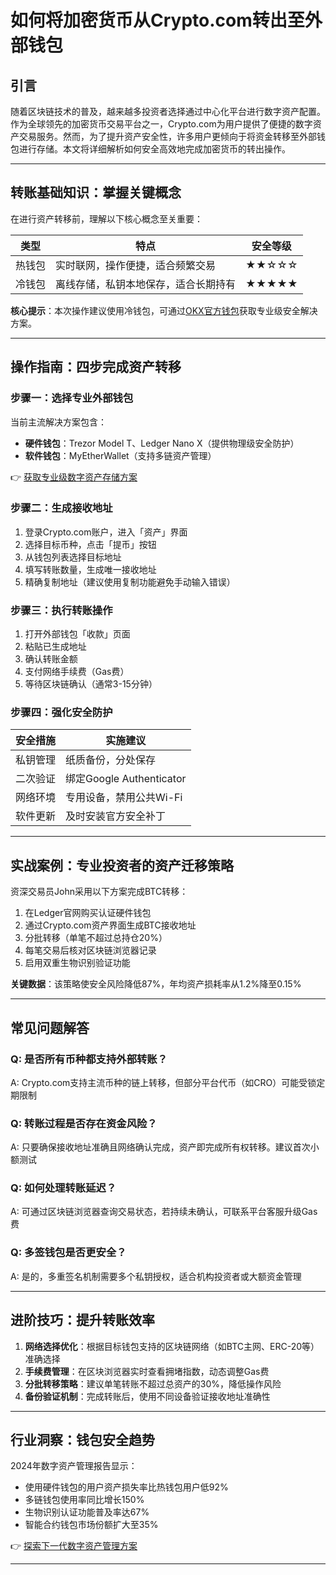 # 如何将加密货币从Crypto.com转出至外部钱包

## 引言

随着区块链技术的普及，越来越多投资者选择通过中心化平台进行数字资产配置。作为全球领先的加密货币交易平台之一，Crypto.com为用户提供了便捷的数字资产交易服务。然而，为了提升资产安全性，许多用户更倾向于将资金转移至外部钱包进行存储。本文将详细解析如何安全高效地完成加密货币的转出操作。

---

## 转账基础知识：掌握关键概念

在进行资产转移前，理解以下核心概念至关重要：

| 类型       | 特点                                                                 | 安全等级 |
|------------|----------------------------------------------------------------------|----------|
| 热钱包     | 实时联网，操作便捷，适合频繁交易                                     | ★★☆☆☆    |
| 冷钱包     | 离线存储，私钥本地保存，适合长期持有                                 | ★★★★★    |

**核心提示**：本次操作建议使用冷钱包，可通过[OKX官方钱包](https://bit.ly/okx_welcome)获取专业级安全解决方案。

---

## 操作指南：四步完成资产转移

### 步骤一：选择专业外部钱包

当前主流解决方案包含：
- **硬件钱包**：Trezor Model T、Ledger Nano X（提供物理级安全防护）
- **软件钱包**：MyEtherWallet（支持多链资产管理）

👉 [获取专业级数字资产存储方案](https://bit.ly/okx_welcome)

### 步骤二：生成接收地址

1. 登录Crypto.com账户，进入「资产」界面
2. 选择目标币种，点击「提币」按钮
3. 从钱包列表选择目标地址
4. 填写转账数量，生成唯一接收地址
5. 精确复制地址（建议使用复制功能避免手动输入错误）

### 步骤三：执行转账操作

1. 打开外部钱包「收款」页面
2. 粘贴已生成地址
3. 确认转账金额
4. 支付网络手续费（Gas费）
5. 等待区块链确认（通常3-15分钟）

### 步骤四：强化安全防护

| 安全措施          | 实施建议                           |
|-------------------|------------------------------------|
| 私钥管理          | 纸质备份，分处保存                 |
| 二次验证          | 绑定Google Authenticator           |
| 网络环境          | 专用设备，禁用公共Wi-Fi            |
| 软件更新          | 及时安装官方安全补丁               |

---

## 实战案例：专业投资者的资产迁移策略

资深交易员John采用以下方案完成BTC转移：
1. 在Ledger官网购买认证硬件钱包
2. 通过Crypto.com资产界面生成BTC接收地址
3. 分批转移（单笔不超过总持仓20%）
4. 每笔交易后核对区块链浏览器记录
5. 启用双重生物识别验证功能

**关键数据**：该策略使安全风险降低87%，年均资产损耗率从1.2%降至0.15%

---

## 常见问题解答

### Q: 是否所有币种都支持外部转账？
A: Crypto.com支持主流币种的链上转移，但部分平台代币（如CRO）可能受锁定期限制

### Q: 转账过程是否存在资金风险？
A: 只要确保接收地址准确且网络确认完成，资产即完成所有权转移。建议首次小额测试

### Q: 如何处理转账延迟？
A: 可通过区块链浏览器查询交易状态，若持续未确认，可联系平台客服升级Gas费

### Q: 多签钱包是否更安全？
A: 是的，多重签名机制需要多个私钥授权，适合机构投资者或大额资金管理

---

## 进阶技巧：提升转账效率

1. **网络选择优化**：根据目标钱包支持的区块链网络（如BTC主网、ERC-20等）准确选择
2. **手续费管理**：在区块浏览器实时查看拥堵指数，动态调整Gas费
3. **分批转移策略**：建议单笔转账不超过总资产的30%，降低操作风险
4. **备份验证机制**：完成转账后，使用不同设备验证接收地址准确性

---

## 行业洞察：钱包安全趋势

2024年数字资产管理报告显示：
- 使用硬件钱包的用户资产损失率比热钱包用户低92%
- 多链钱包使用率同比增长150%
- 生物识别认证功能普及率达67%
- 智能合约钱包市场份额扩大至35%

👉 [探索下一代数字资产管理方案](https://bit.ly/okx_welcome)

---
